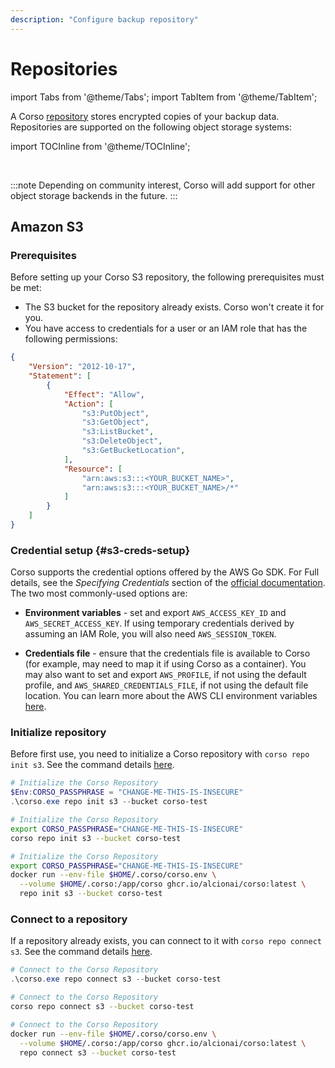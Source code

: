 ```yaml
---
description: "Configure backup repository"
---
```


# Repositories

import Tabs from '@theme/Tabs';
import TabItem from '@theme/TabItem';

A Corso [repository](concepts#corso-concepts) stores encrypted copies of your backup data. Repositories are
supported on the following object storage systems:

import TOCInline from '@theme/TOCInline';

<TOCInline toc={toc} maxHeadingLevel={2}/><br/>

:::note
Depending on community interest, Corso will add support for other object storage backends in the future.
:::

## Amazon S3

### Prerequisites

Before setting up your Corso S3 repository, the following prerequisites must be met:

* The S3 bucket for the repository already exists. Corso won't create it for you.
* You have access to credentials for a user or an IAM role that has the following permissions:

```json
{
    "Version": "2012-10-17",
    "Statement": [
        {
            "Effect": "Allow",
            "Action": [
                "s3:PutObject",
                "s3:GetObject",
                "s3:ListBucket",
                "s3:DeleteObject",
                "s3:GetBucketLocation",
            ],
            "Resource": [
                "arn:aws:s3:::<YOUR_BUCKET_NAME>",
                "arn:aws:s3:::<YOUR_BUCKET_NAME>/*"
            ]
        }
    ]
}
```

### Credential setup {#s3-creds-setup}

Corso supports the credential options offered by the AWS Go SDK. For Full details, see the *Specifying Credentials*
section of the [official documentation](https://docs.aws.amazon.com/sdk-for-go/v1/developer-guide/configuring-sdk.html).
The two most commonly-used options are:

* **Environment variables** - set and export `AWS_ACCESS_KEY_ID` and `AWS_SECRET_ACCESS_KEY`. If using temporary
  credentials derived by assuming an IAM Role, you will also need `AWS_SESSION_TOKEN`.

* **Credentials file** - ensure that the credentials file is available to Corso (for example, may need to map it if
  using Corso as a container). You may also want to set and export `AWS_PROFILE`, if not using the default profile, and
  `AWS_SHARED_CREDENTIALS_FILE`, if not using the default file location. You can learn more about the AWS CLI
  environment variables [here](https://docs.aws.amazon.com/cli/latest/userguide/cli-configure-envvars.html).

### Initialize repository

Before first use, you need to initialize a Corso repository with `corso repo init s3`. See the command details
[here](/cli/corso_repo_init_s3).

<Tabs groupId="os">
<TabItem value="win" label="Powershell">

  ```powershell
  # Initialize the Corso Repository
  $Env:CORSO_PASSPHRASE = "CHANGE-ME-THIS-IS-INSECURE"
  .\corso.exe repo init s3 --bucket corso-test
  ```

</TabItem>
<TabItem value="unix" label="Linux/macOS">

  ```bash
  # Initialize the Corso Repository
  export CORSO_PASSPHRASE="CHANGE-ME-THIS-IS-INSECURE"
  corso repo init s3 --bucket corso-test
  ```

</TabItem>
<TabItem value="docker" label="Docker">

  ```bash
  # Initialize the Corso Repository
  export CORSO_PASSPHRASE="CHANGE-ME-THIS-IS-INSECURE"
  docker run --env-file $HOME/.corso/corso.env \
    --volume $HOME/.corso:/app/corso ghcr.io/alcionai/corso:latest \
    repo init s3 --bucket corso-test
  ```

</TabItem>
</Tabs>

### Connect to a repository

If a repository already exists, you can connect to it with `corso repo connect s3`. See the command details
[here](/cli/corso_repo_connect_s3).

<Tabs groupId="os">
<TabItem value="win" label="Powershell">

  ```powershell
  # Connect to the Corso Repository
  .\corso.exe repo connect s3 --bucket corso-test
  ```

</TabItem>
<TabItem value="unix" label="Linux/macOS">

  ```bash
  # Connect to the Corso Repository
  corso repo connect s3 --bucket corso-test
  ```

</TabItem>
<TabItem value="docker" label="Docker">

  ```bash
  # Connect to the Corso Repository
  docker run --env-file $HOME/.corso/corso.env \
    --volume $HOME/.corso:/app/corso ghcr.io/alcionai/corso:latest \
    repo connect s3 --bucket corso-test
  ```

</TabItem>
</Tabs>
